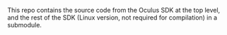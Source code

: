 This repo contains the source code from the Oculus SDK at the top level, and
the rest of the SDK (Linux version, not required for compilation) in a
submodule.
